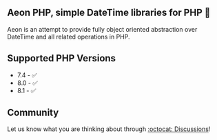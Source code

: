 ## Aeon PHP, simple DateTime libraries for PHP 🙌

Aeon is an attempt to provide fully object oriented abstraction over DateTime and all related operations in PHP. 

## Supported PHP Versions

* 7.4 - ✅
* 8.0 - ✅
* 8.1 - ✅

## Community 

Let us know what you are thinking about through [:octocat: Discussions](https://github.com/orgs/aeon-php/discussions)! 

